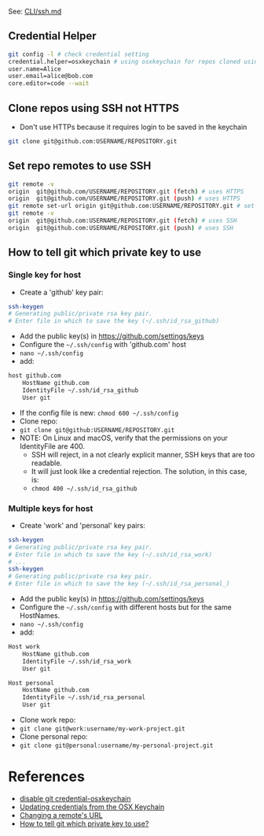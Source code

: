 See: [CLI/ssh.md](../CLI/ssh.md)

## Credential Helper
```bash
git config -l # check credential setting
credential.helper=osxkeychain # using osxkeychain for repos cloned using HTTPs
user.name=Alice
user.email=alice@bob.com
core.editor=code --wait
```

## Clone repos using SSH not HTTPS
* Don't use HTTPs because it requires login to be saved in the keychain

```bash
git clone git@github.com:USERNAME/REPOSITORY.git
```

## Set repo remotes to use SSH
```bash
git remote -v
origin  git@github.com/USERNAME/REPOSITORY.git (fetch) # uses HTTPS
origin  git@github.com/USERNAME/REPOSITORY.git (push) # uses HTTPS
git remote set-url origin git@github.com:USERNAME/REPOSITORY.git # set to use SSH
git remote -v
origin  git@github.com:USERNAME/REPOSITORY.git (fetch) # uses SSH
origin  git@github.com:USERNAME/REPOSITORY.git (push) # uses SSH
```

## How to tell git which private key to use

### Single key for host
* Create a 'github' key pair:
```bash
ssh-keygen
# Generating public/private rsa key pair.
# Enter file in which to save the key (~/.ssh/id_rsa_github)
```
* Add the public key(s) in https://github.com/settings/keys
* Configure the `~/.ssh/config` with 'github.com' host
* `nano ~/.ssh/config`
* add:
```bash
host github.com
    HostName github.com
    IdentityFile ~/.ssh/id_rsa_github
    User git
```
* If the config file is new: `chmod 600 ~/.ssh/config`
* Clone repo:
* `git clone git@github:USERNAME/REPOSITORY.git`
* NOTE: On Linux and macOS, verify that the permissions on your IdentityFile are 400.
    * SSH will reject, in a not clearly explicit manner, SSH keys that are too readable.
    * It will just look like a credential rejection. The solution, in this case, is:
    * `chmod 400 ~/.ssh/id_rsa_github`

### Multiple keys for host
* Create 'work' and 'personal' key pairs:
```bash
ssh-keygen
# Generating public/private rsa key pair.
# Enter file in which to save the key (~/.ssh/id_rsa_work)
# ...
ssh-keygen
# Generating public/private rsa key pair.
# Enter file in which to save the key (~/.ssh/id_rsa_personal_)
```
* Add the public key(s) in https://github.com/settings/keys
* Configure the `~/.ssh/config` with different hosts but for the same HostNames.
* `nano ~/.ssh/config`
* add:
```bash
Host work
    HostName github.com
    IdentityFile ~/.ssh/id_rsa_work
    User git

Host personal
    HostName github.com
    IdentityFile ~/.ssh/id_rsa_personal
    User git
```
* Clone work repo:
* `git clone git@work:username/my-work-project.git`
* Clone personal repo:
* `git clone git@personal:username/my-personal-project.git`

# References
* [disable git credential-osxkeychain](https://stackoverflow.com/questions/16052602/disable-git-credential-osxkeychain)
* [Updating credentials from the OSX Keychain](https://docs.github.com/en/github/using-git/updating-credentials-from-the-osx-keychain)
* [Changing a remote's URL](https://docs.github.com/en/github/using-git/changing-a-remotes-url#switching-remote-urls-from-ssh-to-https)
* [How to tell git which private key to use?](https://superuser.com/questions/232373/how-to-tell-git-which-private-key-to-use)